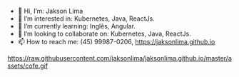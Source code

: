 - 👋 Hi, I’m: Jakson Lima
- 👀 I’m interested in: Kubernetes, Java, ReactJs.
- 🌱 I’m currently learning: Inglês, Angular.
- 💞️ I’m looking to collaborate on: Kubernetes, Java, ReactJs.
- 📫 How to reach me: (45) 99987-0206, https://jaksonlima.github.io

<!---
jaksonlimaamcom/jaksonlimaamcom is a ✨ special ✨ repository because its `README.md` (this file) appears on your GitHub profile.
You can click the Preview link to take a look at your changes.
--->

https://raw.githubusercontent.com/jaksonlima/jaksonlima.github.io/master/assets/cofe.gif
